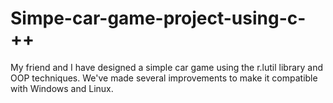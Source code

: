 # Simpe-car-game-project-using-c-++
My friend and I have designed a simple car game using the r.lutil library and OOP techniques. We've made several improvements to make it compatible with Windows and Linux.
